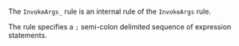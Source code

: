 The `InvokeArgs_` rule is an internal rule of the `InvokeArgs` rule.

The rule specifies a `;` semi-colon delimited sequence of expression statements.

